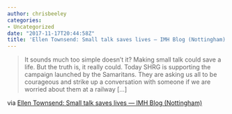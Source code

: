 ```yaml
---
author: chrisbeeley
categories:
- Uncategorized
date: "2017-11-17T20:44:58Z"
title: 'Ellen Townsend: Small talk saves lives — IMH Blog (Nottingham)'
---
```


> It sounds much too simple doesn’t it? Making small talk could save a life. But the truth is, it really could. Today SHRG is supporting the campaign launched by the Samaritans. They are asking us all to be courageous and strike up a conversation with someone if we are worried about them at a railway \[…\]

via [Ellen Townsend: Small talk saves lives — IMH Blog (Nottingham)](https://imhblog.wordpress.com/2017/11/17/ellen-townsend-small-talk-saves-lives/)